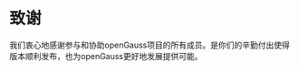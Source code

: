 # 致谢<a name="ZH-CN_TOPIC_0000001162739900"></a>

我们衷心地感谢参与和协助openGauss项目的所有成员。是你们的辛勤付出使得版本顺利发布，也为openGauss更好地发展提供可能。


